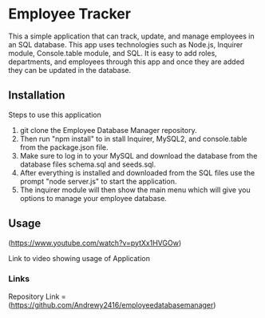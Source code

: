 # Employee Tracker

<p> This a simple application that can track, update, and manage employees in an SQL database. This app uses technologies such as Node.js, Inquirer module, Console.table module, and SQL. It is easy to add roles, departments, and employees through this app and once they are added they can be updated in the database. </p>


## Installation

Steps to use this application

1. git clone the Employee Database Manager repository.
2. Then run "npm install" to in stall Inquirer, MySQL2, and console.table from the package.json file.
3. Make sure to log in to your MySQL and download the database from the database files schema.sql and seeds.sql.  
4. After everything is installed and downloaded from the SQL files use the prompt "node server.js" to start the application.
5. The inquirer module will then show the main menu which will give you options to manage your employee database.

## Usage

(https://www.youtube.com/watch?v=pytXx1HVGOw)

Link to video showing usage of Application

### Links

Repository Link = (https://github.com/Andrewy2416/employeedatabasemanager)
